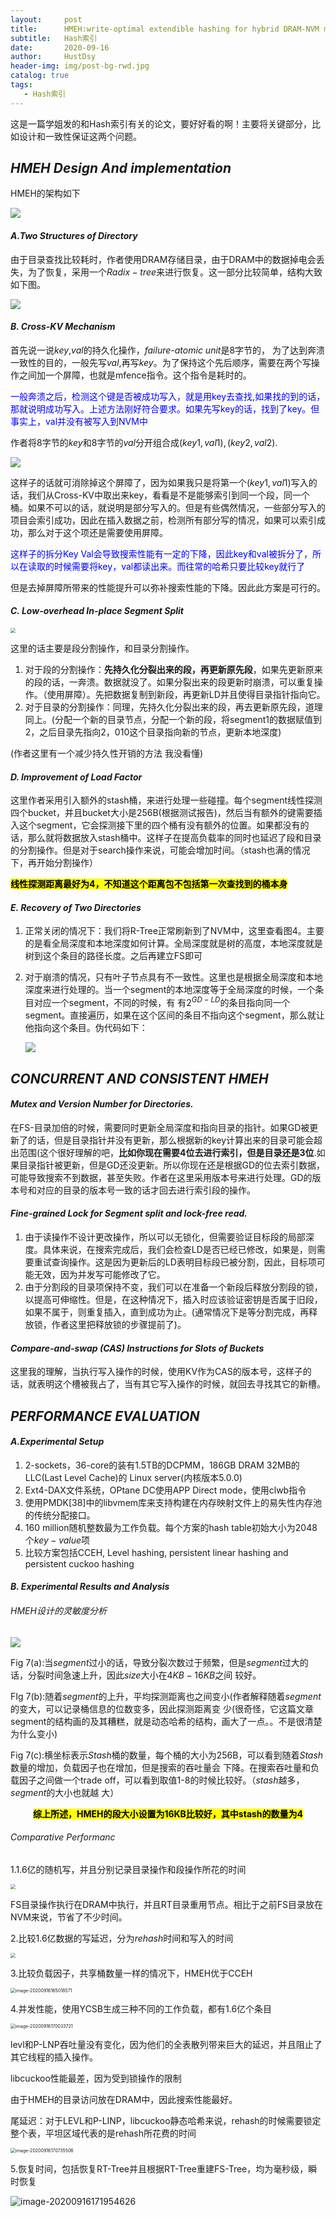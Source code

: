 ```yaml
---
layout:     post
title:      HMEH:write-optimal extendible hashing for hybrid DRAM-NVM memory
subtitle:   Hash索引
date:       2020-09-16
author:     HustDsy
header-img: img/post-bg-rwd.jpg
catalog: true
tags:
   - Hash索引
---
```


这是一篇学姐发的和Hash索引有关的论文，要好好看的啊！主要将关键部分，比如设计和一致性保证这两个问题。

<!--more-->

## *HMEH Design And implementation*

HMEH的架构如下

<img src="https://gitee.com/hustdsy/blog-img/raw/master/img/20200915192350.png">

#### *A.Two Structures of Directory*

由于目录查找比较耗时，作者使用DRAM存储目录，由于DRAM中的数据掉电会丢失，为了恢复，采用一个$Radix-tree$来进行恢复。这一部分比较简单，结构大致如下图。

<img src="https://gitee.com/hustdsy/blog-img/raw/master/img/20200915193144.png">

#### *B. Cross-KV Mechanism*

首先说一说$key$,$val$的持久化操作，$failure$-$atomic$ $unit$是8字节的， 为了达到奔溃一致性的目的，一般先写$val$,再写$key$。为了保持这个先后顺序，需要在两个写操作之间加一个屏障，也就是mfence指令。这个指令是耗时的。

<font color=blue>一般奔溃之后，检测这个键是否被成功写入，就是用key去查找,如果找的到的话，那就说明成功写入。上述方法刚好符合要求。如果先写key的话，找到了key。但事实上，val并没有被写入到NVM中</font>

作者将8字节的$key$和8字节的$val$分开组合成$(key1,val1),(key2,val2)$.

<img src="https://gitee.com/hustdsy/blog-img/raw/master/img/20200915201735.png">

这样子的话就可消除掉这个屏障了，因为如果我只是将第一个$(key1,val1)$写入的话，我们从Cross-KV中取出来key，看看是不是能够索引到同一个段，同一个桶。如果不可以的话，就说明是部分写入的。但是有些偶然情况，一些部分写入的项目会索引成功，因此在插入数据之前，检测所有部分写的情况，如果可以索引成功，那么对于这个项还是需要使用屏障。

<font color=blue>这样子的拆分Key Val会导致搜索性能有一定的下降，因此key和val被拆分了，所以在读取的时候需要将key，val都读出来。而往常的哈希只要比较key就行了</font>

但是去掉屏障所带来的性能提升可以弥补搜索性能的下降。因此此方案是可行的。

#### *C. Low-overhead In-place Segment Split*

<img src="https://gitee.com/hustdsy/blog-img/raw/master/img/20200915213414.png" style="zoom:50%">

这里的话主要是段分割操作，和目录分割操作。

1. 对于段的分割操作：<strong>先持久化分裂出来的段，再更新原先段</strong>，如果先更新原来的段的话，一奔溃。数据就没了。如果分裂出来的段更新时崩溃，可以重复操作。（使用屏障）。先把数据复制到新段，再更新LD并且使得目录指针指向它。
2. 对于目录的分割操作：同理，先持久化分裂出来的段，再去更新原先段，道理同上。(分配一个新的目录节点，分配一个新的段，将segment1的数据赋值到2，之后目录先指向2，010这个目录指向新的节点，更新本地深度)

(作者这里有一个减少持久性开销的方法 我没看懂)

#### *D. Improvement of Load Factor*

这里作者采用引入额外的stash桶，来进行处理一些碰撞。每个segment线性探测四个bucket，并且bucket大小是256B(根据测试报告)，然后当有额外的键需要插入这个segment，它会探测接下里的四个桶有没有额外的位置。如果都没有的话，那么就将数据放入stash桶中。这样子在提高负载率的同时也延迟了段和目录的分割操作。但是对于search操作来说，可能会增加时间。（stash也满的情况下，再开始分割操作）

<mark><strong>线性探测距离最好为4，不知道这个距离包不包括第一次查找到的桶本身</strong></mark>

#### *E. Recovery of Two Directories*

1. 正常关闭的情况下：我们将R-Tree正常刷新到了NVM中，这里查看图4。主要的是看全局深度和本地深度如何计算。全局深度就是树的高度，本地深度就是树到这个条目的路径长度。之后再建立FS即可

2. 对于崩溃的情况，只有叶子节点具有不一致性。这里也是根据全局深度和本地深度来进行处理的。当一个segment的本地深度等于全局深度的时候，一个条目对应一个segment，不同的时候，有	有$2^{GD-LD}$的条目指向同一个segment。直接遍历，如果在这个区间的条目不指向这个segment，那么就让他指向这个条目。伪代码如下：

   <img src="https://gitee.com/hustdsy/blog-img/raw/master/img/20200916100810.png">

## *CONCURRENT AND CONSISTENT HMEH*

#### *Mutex and Version Number for Directories.*

在FS-目录加倍的时候，需要同时更新全局深度和指向目录的指针。如果GD被更新了的话，但是目录指针并没有更新，那么根据新的key计算出来的目录可能会超出范围(这个很好理解的吧，<strong>比如你现在需要4位去进行索引，但是目录还是3位</strong>.如果目录指针被更新，但是GD还没更新。所以你现在还是根据GD的位去索引数据，可能导致搜索不到数据，甚至失败。作者在这里采用版本号来进行处理。GD的版本号和对应的目录的版本号一致的话才回去进行索引段的操作。

#### *Fine-grained Lock for Segment split and lock-free read.*

1. 由于读操作不设计更改操作，所以可以无锁化，但需要验证目标段的局部深度。具体来说，在搜索完成后，我们会检查LD是否已经已修改，如果是，则需要重试查询操作。这是因为更新后的LD表明目标段已被分割，因此，目标项可能无效，因为并发写可能修改了它。
2. 由于分割段的目录项保持不变，我们可以在准备一个新段后释放分割段的锁，以提高可伸缩性。但是，在这种情况下，插入时应该验证密钥是否属于旧段，如果不属于，则重复插入，直到成功为止。(通常情况下是等分割完成，再释放锁，作者这里把释放锁的步骤提前了)。

#### *Compare-and-swap (CAS) Instructions for Slots of Buckets*

这里我的理解，当执行写入操作的时候，使用KV作为CAS的版本号，这样子的话，就表明这个槽被我占了，当有其它写入操作的时候，就回去寻找其它的新槽。

## *PERFORMANCE EVALUATION*

#### *A.Experimental Setup*

1. 2-sockets，36-core的装有1.5TB的DCPMM，186GB DRAM  32MB的LLC(Last Level Cache)的 Linux server(内核版本5.0.0)
2. Ext4-DAX文件系统，OPtane DC使用APP Direct mode，使用clwb指令
3. 使用PMDK[38]中的libvmem库来支持构建在内存映射文件上的易失性内存池的传统分配接口。
4. 160 million随机整数最为工作负载。每个方案的hash table初始大小为2048个$key-value$项
5. 比较方案包括CCEH, Level hashing, persistent linear hashing and persistent cuckoo hashing

#### *B. Experimental Results and Analysis*

###### HMEH设计的灵敏度分析

<img src="https://gitee.com/hustdsy/blog-img/raw/master/img/20200916153515.png">

Fig 7(a):当$segment$过小的话，导致分裂次数过于频繁，但是$segment$过大的话，分裂时间急速上升，因此$size$大小在$4KB-16KB$之间   			   较好。

FIg 7(b):随着$segment$的上升，平均探测距离也之间变小(作者解释随着$segment$的变大，可以记录桶信息的位数变多，因此探测距离变   			  少(很奇怪，它这篇文章segment的结构画的及其糟糕，就是动态哈希的结构，画大了一点。。不是很清楚为什么变小)

Fig 7(c):横坐标表示$Stash$桶的数量，每个桶的大小为256B，可以看到随着$Stash$数量的增加，负载因子也在增加，但是搜索的吞吐量会 			  下降。在搜索吞吐量和负载因子之间做一个trade off，可以看到取值1-8的时候比较好。（$stash$越多，$segment$的大小也就越	         			   大）

<center><mark><strong>综上所述，HMEH的段大小设置为16KB比较好，其中stash的数量为4</strong></mark></center>

###### *Comparative Performanc*

1.1.6亿的随机写，并且分别记录目录操作和段操作所花的时间

<img src="https://gitee.com/hustdsy/blog-img/raw/master/img/image-20200916163027888.png" style="zoom:50%">

FS目录操作执行在DRAM中执行，并且RT目录重用节点。相比于之前FS目录放在NVM来说，节省了不少时间。

2.比较1.6亿数据的写延迟，分为$rehash$时间和写入的时间

<img src="https://gitee.com/hustdsy/blog-img/raw/master/img/20200916164130.png" style="zoom:50%">

3.比较负载因子，共享桶数量一样的情况下，HMEH优于CCEH

<img src="https://gitee.com/hustdsy/blog-img/raw/master/img/image-20200916165018571.png" alt="image-20200916165018571" style="zoom:50%;" />

4.并发性能，使用YCSB生成三种不同的工作负载，都有1.6亿个条目

<img src="https://gitee.com/hustdsy/blog-img/raw/master/img/image-20200916170033721.png" alt="image-20200916170033721" style="zoom:50%;" />

levl和P-LNP吞吐量没有变化，因为他们的全表散列带来巨大的延迟，并且阻止了其它线程的插入操作。

libcuckoo性能最差，因为受到锁操作的限制

由于HMEH的目录访问放在DRAM中，因此搜索性能最好。

尾延迟：对于LEVL和P-LINP，libcuckoo静态哈希来说，rehash的时候需要锁定整个表，平坦区域代表的是rehash所花费的时间

<img src="https://gitee.com/hustdsy/blog-img/raw/master/img/image-20200916170735506.png" alt="image-20200916170735506" style="zoom:50%;" />

5.恢复时间，包括恢复RT-Tree并且根据RT-Tree重建FS-Tree，均为毫秒级，瞬时恢复

![image-20200916171954626](https://gitee.com/hustdsy/blog-img/raw/master/img/image-20200916171954626.png)


